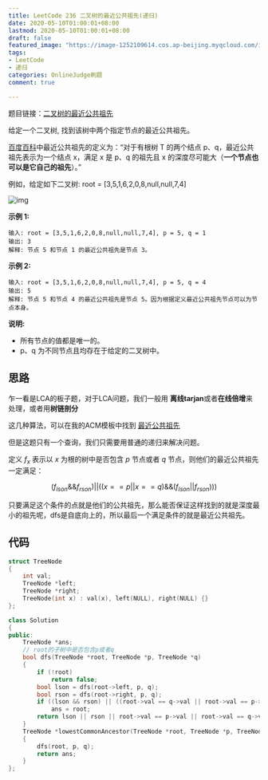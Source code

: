 ```yaml
---
title: LeetCode 236 二叉树的最近公共祖先(递归)
date: 2020-05-10T01:00:01+08:00
lastmod: 2020-05-10T01:00:01+08:00
draft: false
featured_image: "https://image-1252109614.cos.ap-beijing.myqcloud.com/img/20210508221015.png"
tags:
- LeetCode
- 递归
categories: OnlineJudge刷题
comment: true

---
```


题目链接：[二叉树的最近公共祖先](https://leetcode-cn.com/problems/lowest-common-ancestor-of-a-binary-tree/)

给定一个二叉树, 找到该树中两个指定节点的最近公共祖先。

[百度百科](https://baike.baidu.com/item/最近公共祖先/8918834?fr=aladdin)中最近公共祖先的定义为：“对于有根树 T 的两个结点 p、q，最近公共祖先表示为一个结点 x，满足 x 是 p、q 的祖先且 x 的深度尽可能大（**一个节点也可以是它自己的祖先**）。”

例如，给定如下二叉树: root = [3,5,1,6,2,0,8,null,null,7,4]

![img](二叉树的最近公共祖先.assets/binarytree.png)

 

**示例 1:**

```
输入: root = [3,5,1,6,2,0,8,null,null,7,4], p = 5, q = 1
输出: 3
解释: 节点 5 和节点 1 的最近公共祖先是节点 3。
```

**示例 2:**

```
输入: root = [3,5,1,6,2,0,8,null,null,7,4], p = 5, q = 4
输出: 5
解释: 节点 5 和节点 4 的最近公共祖先是节点 5。因为根据定义最近公共祖先节点可以为节点本身。
```

 

**说明:**

- 所有节点的值都是唯一的。
- p、q 为不同节点且均存在于给定的二叉树中。

## 思路

乍一看是LCA的板子题，对于LCA问题，我们一般用 **离线tarjan**或者**在线倍增**来处理，或者用**树链剖分**

这几种算法，可以在我的ACM模板中找到 [最近公共祖先]([https://book.riba2534.cn/%E5%9B%BE%E8%AE%BA/%E6%9C%80%E8%BF%91%E5%85%AC%E5%85%B1%E7%A5%96%E5%85%88.html](https://book.riba2534.cn/图论/最近公共祖先.html)) 

但是这题只有一个查询，我们只需要用普通的递归来解决问题。

定义 $f_x$ 表示以 $x$ 为根的树中是否包含 $p$ 节点或者 $q$ 节点，则他们的最近公共祖先一定满足：

$$(f_{lson}\&\&f_{rson})||((x==p||x==q)\&\&({f_{lson}||f_{rson}})))$$

只要满足这个条件的点就是他们的公共祖先，那么能否保证这样找到的就是深度最小的祖先呢，dfs是自底向上的，所以最后一个满足条件的就是最近公共祖先。

## 代码

```cpp
struct TreeNode
{
    int val;
    TreeNode *left;
    TreeNode *right;
    TreeNode(int x) : val(x), left(NULL), right(NULL) {}
};

class Solution
{
public:
    TreeNode *ans;
    // root的子树中是否包含p或者q
    bool dfs(TreeNode *root, TreeNode *p, TreeNode *q)
    {
        if (!root)
            return false;
        bool lson = dfs(root->left, p, q);
        bool rson = dfs(root->right, p, q);
        if ((lson && rson) || ((root->val == q->val || root->val == p->val) && (lson || rson)))
            ans = root;
        return lson || rson || root->val == p->val || root->val == q->val;
    }
    TreeNode *lowestCommonAncestor(TreeNode *root, TreeNode *p, TreeNode *q)
    {
        dfs(root, p, q);
        return ans;
    }
};
```

